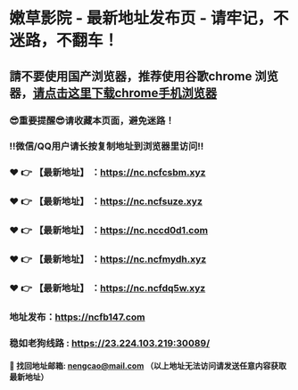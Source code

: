 # 嫩草影院 - 最新地址发布页 - 请牢记，不迷路，不翻车！

## 請不要使用国产浏览器，推荐使用谷歌chrome 浏览器，<a href = "https://www.google.cn/chrome/">请点击这里下载chrome手机浏览器</a>

### :sunglasses:重要提醒:sunglasses:请收藏本页面，避免迷路！
### ‼️微信/QQ用户请长按复制地址到浏览器里访问‼️

### :heart: :point_right: 【最新地址】 ：https://nc.ncfcsbm.xyz
### :heart: :point_right: 【最新地址】 ：https://nc.ncfsuze.xyz
### :heart: :point_right: 【最新地址】 ：https://nc.nccd0d1.com
### :heart: :point_right: 【最新地址】 ：https://nc.ncfmydh.xyz
### :heart: :point_right: 【最新地址】 ：https://nc.ncfdq5w.xyz

### 地址发布：https://ncfb147.com
### 稳如老狗线路 : https://23.224.103.219:30089/

#### :e-mail: __找回地址邮箱: nengcao@mail.com （以上地址无法访问请发送任意内容获取最新地址）__
